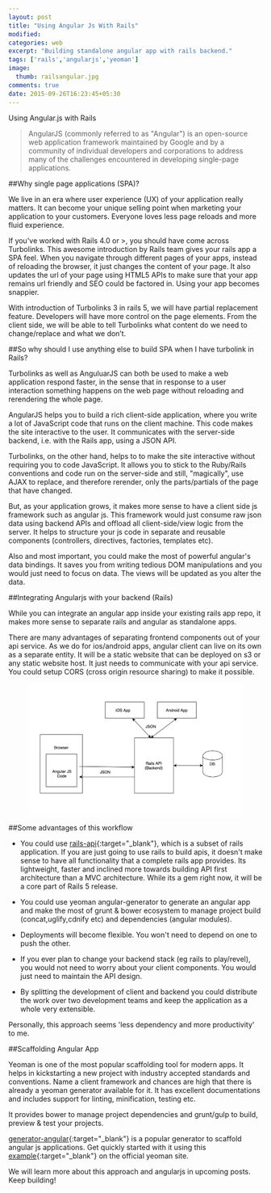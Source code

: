 ```yaml
---
layout: post
title: "Using Angular Js With Rails"
modified:
categories: web
excerpt: "Building standalone angular app with rails backend."
tags: ['rails','angularjs','yeoman']
image:
  thumb: railsangular.jpg
comments: true
date: 2015-09-26T16:23:45+05:30
---
```


Using Angular.js with Rails

>AngularJS (commonly referred to as "Angular") is an open-source web application framework maintained by Google and by a community of individual developers and corporations to address many of the challenges encountered in developing single-page applications.

##Why single page applications (SPA)?

We live in an era where user experience (UX) of your application really matters. It can become your unique selling point when marketing your application to your customers. Everyone loves less page reloads and more fluid experience.

If you've worked with Rails 4.0 or >, you should have come across Turbolinks. This awesome introduction by Rails team gives your rails app a SPA feel. When you navigate through different pages of your apps, instead of reloading the browser, it just changes the content of your page. It also updates the url of your page using HTML5 APIs to make sure that your app remains url friendly and SEO could be factored in. Using your app becomes snappier.

With introduction of Turbolinks 3 in rails 5, we will have partial replacement feature. Developers will have more control on the page elements. From the client side, we will be able to tell Turbolinks what content do we need to change/replace and what we don’t.

##So why should I use anything else to build SPA when I have turbolink in Rails?

Turbolinks as well as AnguluarJS can both be used to make a web application respond faster, in the sense that in response to a user interaction something happens on the web page without reloading and rerendering the whole page.

AngularJS helps you to build a rich client-side application, where you write a lot of JavaScript code that runs on the client machine. This code makes the site interactive to the user. It communicates with the server-side backend, i.e. with the Rails app, using a JSON API.

Turbolinks, on the other hand, helps to to make the site interactive without requiring you to code JavaScript. It allows you to stick to the Ruby/Rails conventions and code run on the server-side and still, "magically", use AJAX to replace, and therefore rerender, only the parts/partials of the page that have changed.

But, as your application grows, it makes more sense to have a client side js framework such as angular js. This framework would just consume raw json data using backend APIs and offload all client-side/view logic from the server. It helps to structure your js code in separate and reusable components (controllers, directives, factories, templates etc).

Also and most important, you could make the most of powerful angular's data bindings. It saves you from writing tedious DOM manipulations and you would just need to focus on data. The views will be updated as you alter the data.

##Integrating Angularjs with your backend (Rails)

While you can integrate an angular app inside your existing rails app repo, it makes more sense to separate rails and angular as standalone apps.

There are many advantages of separating frontend components out of your api service. As we do for ios/android apps, angular client can live on its own as a separate entity. It will be a static website that can be deployed on s3 or any static website host. It just needs to communicate with your api service. You could setup CORS (cross origin resource sharing) to make it possible.

<figure>
  <img width="600px" src="/images/standalone.png">
</figure>

##Some advantages of this workflow

* You could use [rails-api](https://github.com/rails-api/rails-api){:target="_blank"}, which is a subset of rails application. If you are just going to use rails to build apis, it doesn't make sense to have all functionality that a complete rails app provides. Its lightweight, faster and inclined more towards building API first architecture than a MVC architecture. While its a gem right now, it will be a core part of Rails 5 release.

* You could use yeoman angular-generator to generate an angular app and make the most of grunt & bower ecosystem to manage project build (concat,uglify,cdnify etc) and dependencies (angular modules).

* Deployments will become flexible. You won't need to depend on one to push the other.

* If you ever plan to change your backend stack (eg rails to play/revel), you would not need to worry about your client components. You would just need to maintain the API design.

* By splitting the development of client and backend you could distribute the work over two development teams and keep the application as a whole very extensible.

Personally, this approach seems 'less dependency and more productivity' to me.

##Scaffolding Angular App

Yeoman is one of the most popular scaffolding tool for modern apps. It helps in kickstarting a new project with industry accepted standards and conventions. Name a client framework and chances are high that there is already a yeoman generator available for it. It has excellent documentations and includes support for linting, minification, testing etc.

It provides bower to manage project dependencies and grunt/gulp to build, preview & test your projects.

[generator-angular](https://github.com/yeoman/generator-angular){:target="_blank"} is a popular generator to scaffold angular js applications. Get quickly started with it using this [example](http://yeoman.io/codelab/index.html){:target="_blank"} on the official yeoman site.

We will learn more about this approach and angularjs in upcoming posts.
Keep building!